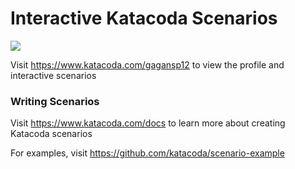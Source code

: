 # Interactive Katacoda Scenarios

[![](http://shields.katacoda.com/katacoda/gagansp12/count.svg)](https://www.katacoda.com/gagansp12 "Get your profile on Katacoda.com")

Visit https://www.katacoda.com/gagansp12 to view the profile and interactive scenarios

### Writing Scenarios
Visit https://www.katacoda.com/docs to learn more about creating Katacoda scenarios

For examples, visit https://github.com/katacoda/scenario-example
